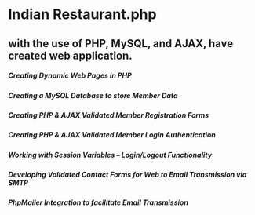 # Indian Restaurant.php
## with the use of PHP, MySQL, and AJAX, have created web application. 
##### Creating Dynamic Web Pages in PHP
##### Creating a MySQL Database to store Member Data
##### Creating PHP & AJAX Validated Member Registration Forms
##### Creating PHP & AJAX Validated Member Login Authentication
##### Working with Session Variables – Login/Logout Functionality
##### Developing Validated Contact Forms for Web to Email Transmission via SMTP
##### PhpMailer Integration to facilitate Email Transmission
